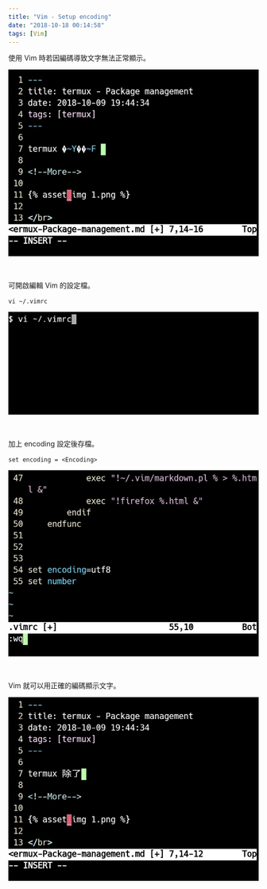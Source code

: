 ```yaml
---
title: "Vim - Setup encoding"
date: "2018-10-18 00:14:58"
tags: [Vim]
---
```



使用 Vim 時若因編碼導致文字無法正常顯示。  

<!-- more -->

![1.jpg](1.jpg)

</br>


可開啟編輯 Vim 的設定檔。  

    vi ~/.vimrc

![2.jpg](2.jpg)

</br>


加上 encoding 設定後存檔。  

    set encoding = <Encoding>

![3.jpg](3.jpg)

</br>


Vim 就可以用正確的編碼顯示文字。  

![4.jpg](4.jpg)
